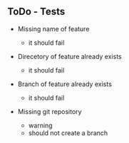 ## ToDo - Tests

- Missing name of feature
  - it should fail

- Direcetory of feature already exists
  - it should fail

- Branch of feature already exists
  - it should fail

- Missing git repository
  - warning
  - should not create a branch
